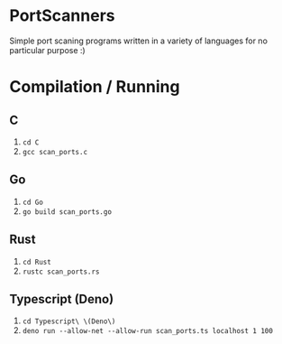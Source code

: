 # PortScanners
Simple port scaning programs written in a variety of languages for no particular purpose :)

# Compilation / Running
## C
1) ```cd C```
2) ```gcc scan_ports.c```
## Go
1) ```cd Go```
2) ```go build scan_ports.go```
## Rust
1) ```cd Rust```
2) ```rustc scan_ports.rs```
## Typescript (Deno)
1) ```cd Typescript\ \(Deno\)```
2) ```deno run --allow-net --allow-run scan_ports.ts localhost 1 100```
